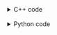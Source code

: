 <details><summary>C++ code</summary>

![](https://github.com/archishmanghos/code-images/blob/master/Leetcode/16.png)

</details>

<br>

<details><summary>Python code</summary>

![](https://github.com/archishmanghos/code-images/blob/master/Leetcode/16-py.png)

</details>